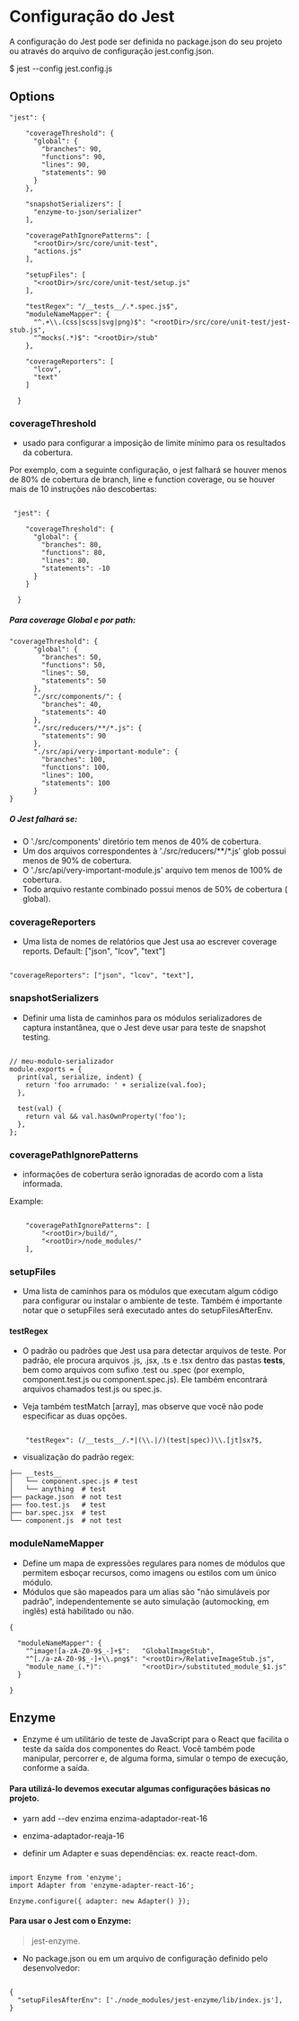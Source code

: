 # Configuração do Jest

A configuração do Jest pode ser definida no package.json do seu projeto ou através do arquivo de configuração
jest.config.json.

$ jest --config jest.config.js

## Options



```
"jest": {

    "coverageThreshold": {
      "global": {
        "branches": 90,
        "functions": 90,
        "lines": 90,
        "statements": 90
      }
    },

    "snapshotSerializers": [
      "enzyme-to-json/serializer"
    ],

    "coveragePathIgnorePatterns": [
      "<rootDir>/src/core/unit-test",
      "actions.js"
    ],

    "setupFiles": [
      "<rootDir>/src/core/unit-test/setup.js"
    ],

    "testRegex": "/__tests__/.*.spec.js$",
    "moduleNameMapper": {
      "^.+\\.(css|scss|svg|png)$": "<rootDir>/src/core/unit-test/jest-stub.js",
      "^mocks(.*)$": "<rootDir>/stub"
    },

    "coverageReporters": [
      "lcov",
      "text"
    ]

  }
```

### coverageThreshold

 - usado para configurar a imposição de limite mínimo para os resultados da cobertura. 

 Por exemplo, com a seguinte configuração, o jest falhará se houver menos de 80% de cobertura de branch, line e function coverage, ou se houver mais de 10 instruções não descobertas:

```

 "jest": {

    "coverageThreshold": {
      "global": {
        "branches": 80,
        "functions": 80,
        "lines": 80,
        "statements": -10
      }
    }

  }

```

##### Para coverage Global e por path:

```
"coverageThreshold": {
      "global": {
        "branches": 50,
        "functions": 50,
        "lines": 50,
        "statements": 50
      },
      "./src/components/": {
        "branches": 40,
        "statements": 40
      },
      "./src/reducers/**/*.js": {
        "statements": 90
      },
      "./src/api/very-important-module": {
        "branches": 100,
        "functions": 100,
        "lines": 100,
        "statements": 100
      }
}
```

##### O Jest falhará se:

 - O './src/components' diretório tem menos de 40% de cobertura.
 - Um dos arquivos correspondentes à './src/reducers/**/*.js' glob possui menos de 90% de cobertura.
 - O './src/api/very-important-module.js' arquivo tem menos de 100% de cobertura.
 - Todo arquivo restante combinado possui menos de 50% de cobertura ( global).



### coverageReporters

 - Uma lista de nomes de relatórios que Jest usa ao escrever coverage reports.
 Default: ["json", "lcov", "text"]

```

"coverageReporters": ["json", "lcov", "text"],

```



### snapshotSerializers

- Definir uma lista de caminhos para os módulos serializadores de captura instantânea, que o Jest deve usar 
  para teste de snapshot testing.

```

// meu-modulo-serializador
module.exports = {
  print(val, serialize, indent) {
    return 'foo arrumado: ' + serialize(val.foo);
  },

  test(val) {
    return val && val.hasOwnProperty('foo');
  },
};

```

### coveragePathIgnorePatterns

- informações de cobertura serão ignoradas de acordo com a lista informada.

Example: 
```
    
    "coveragePathIgnorePatterns": [
        "<rootDir>/build/",
        "<rootDir>/node_modules/"
    ],

```

### setupFiles

- Uma lista de caminhos para os módulos que executam algum código para configurar ou instalar o ambiente de teste.
  Também é importante notar que o setupFiles será executado antes do setupFilesAfterEnv.

#### testRegex

- O padrão ou padrões que Jest usa para detectar arquivos de teste. Por padrão, ele procura arquivos .js, .jsx, .ts e .tsx  dentro das pastas __tests__, bem como arquivos com sufixo .test ou .spec (por exemplo, component.test.js ou component.spec.js). Ele também encontrará arquivos chamados test.js ou spec.js.

 - Veja também testMatch [array], mas observe que você não pode especificar as duas opções.

```

    "testRegex": (/__tests__/.*|(\\.|/)(test|spec))\\.[jt]sx?$,

```

- visualização do padrão regex:

```
├── __tests__
│   └── component.spec.js # test  
│   └── anything  # test  
├── package.json  # not test  
├── foo.test.js   # test  
├── bar.spec.jsx  # test  
└── component.js  # not test  
```

### moduleNameMapper

- Define um mapa de expressões regulares para nomes de módulos que permitem esboçar recursos, como imagens ou estilos com um único módulo.
- Módulos que são mapeados para um alias são "não simuláveis por padrão", independentemente se auto simulação (automocking, em inglês) está habilitado ou não.

```
{  
  
  "moduleNameMapper": {  
    "^image![a-zA-Z0-9$_-]+$":   "GlobalImageStub",  
    "^[./a-zA-Z0-9$_-]+\\.png$": "<rootDir>/RelativeImageStub.js",  
    "module_name_(.*)":          "<rootDir>/substituted_module_$1.js"  
  }  

}
```

## Enzyme

- Enzyme é um utilitário de teste de JavaScript para o React que facilita o teste da saída dos componentes do React. Você   também pode manipular, percorrer e, de alguma forma, simular o tempo de execução, conforme a saída.  

#### Para utilizá-lo devemos executar algumas configurações básicas no projeto.


- yarn add --dev enzima enzima-adaptador-reat-16
- enzima-adaptador-reaja-16

- definir um Adapter e suas dependências: ex. reacte react-dom.

```

import Enzyme from 'enzyme';
import Adapter from 'enzyme-adapter-react-16';
 
Enzyme.configure({ adapter: new Adapter() });

```

#### Para usar o Jest com o Enzyme: 
 > jest-enzyme.
- No package.json ou em um arquivo de configuração definido pelo desenvolvedor:

```

{
  "setupFilesAfterEnv": ['./node_modules/jest-enzyme/lib/index.js'],
}

```



